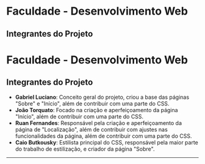 # Faculdade - Desenvolvimento Web

## Integrantes do Projeto

# Faculdade - Desenvolvimento Web

## Integrantes do Projeto

- **Gabriel Luciano**: Conceito geral do projeto, criou a base das páginas "Sobre" e "Início", além de contribuir com uma parte do CSS.
- **João Torquato**: Focado na criação e aperfeiçoamento da página "Início", além de contribuir com uma parte do CSS.
- **Ruan Fernandes**: Responsável pela criação e aperfeiçoamento da página de "Localização", além de contribuir com ajustes nas funcionalidades da página, além de contribuir com uma parte do CSS.
- **Caio Butkousky**: Estilista principal do CSS, responsável pela maior parte do trabalho de estilização, e criador da página "Sobre".

---



